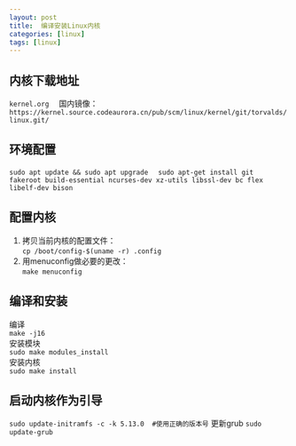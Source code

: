 ```yaml
---
layout: post
title:  编译安装Linux内核
categories: [linux]
tags: [linux]
---
```


## 内核下载地址
`kernel.org  `
国内镜像：`https://kernel.source.codeaurora.cn/pub/scm/linux/kernel/git/torvalds/linux.git/`
## 环境配置
`sudo apt update && sudo apt upgrade  `
`sudo apt-get install git fakeroot build-essential ncurses-dev xz-utils libssl-dev bc flex libelf-dev bison`
## 配置内核
1. 拷贝当前内核的配置文件：  
`cp /boot/config-$(uname -r) .config`
2. 用menuconfig做必要的更改：  
`make menuconfig`
## 编译和安装
编译  
`make -j16`  
安装模块  
`sudo make modules_install`  
安装内核  
`sudo make install`
## 启动内核作为引导
`sudo update-initramfs -c -k 5.13.0  #使用正确的版本号` 
更新grub
`sudo update-grub`

